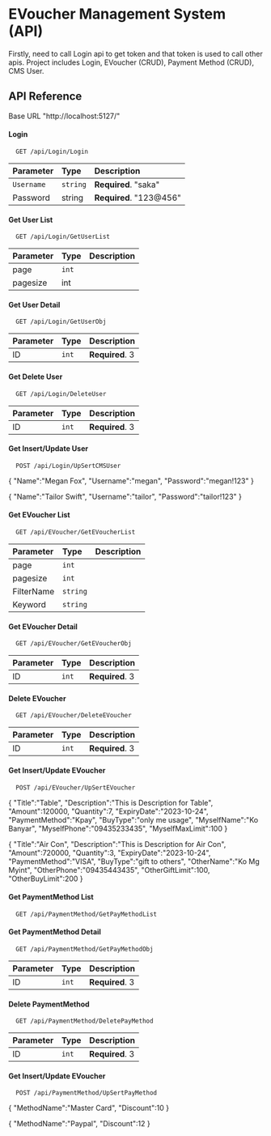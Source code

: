 
# EVoucher Management System (API)

Firstly, need to call Login api to get token and that token is used to call other apis. Project includes Login, EVoucher (CRUD), Payment Method (CRUD), CMS User.


## API Reference

Base URL "http://localhost:5127/"

#### Login

```http
  GET /api/Login/Login
```

| Parameter | Type     | Description                |
| :-------- | :------- | :------------------------- |
| `Username` | `string` | **Required**. "saka" |
Password|string|**Required**. "123@456"

#### Get User List

```http
  GET /api/Login/GetUserList
```

| Parameter | Type     | Description                       |
| :-------- | :------- | :-------------------------------- |
| page      | `int` | |
pagesize|int||

#### Get User Detail

```http
  GET /api/Login/GetUserObj
```

| Parameter | Type     | Description                       |
| :-------- | :------- | :-------------------------------- |
| ID      | `int` | **Required**. 3|

#### Get Delete User

```http
  GET /api/Login/DeleteUser
```

| Parameter | Type     | Description                       |
| :-------- | :------- | :-------------------------------- |
| ID      | `int` | **Required**. 3|

#### Get Insert/Update User

```http
  POST /api/Login/UpSertCMSUser
```

{
    "Name":"Megan Fox",
    "Username":"megan",
    "Password":"megan!123"
}

{
    "Name":"Tailor Swift",
    "Username":"tailor",
    "Password":"tailor!123"
}


#### Get EVoucher List

```http
  GET /api/EVoucher/GetEVoucherList
```

| Parameter | Type     | Description                       |
| :-------- | :------- | :-------------------------------- |
| page      | `int` | |
|pagesize|`int`||
|FilterName|`string`||
|Keyword|`string`||

#### Get EVoucher Detail

```http
  GET /api/EVoucher/GetEVoucherObj
```

| Parameter | Type     | Description                       |
| :-------- | :------- | :-------------------------------- |
| ID      | `int` | **Required**. 3|

#### Delete EVoucher

```http
  GET /api/EVoucher/DeleteEVoucher
```

| Parameter | Type     | Description                       |
| :-------- | :------- | :-------------------------------- |
| ID      | `int` | **Required**. 3|

#### Get Insert/Update EVoucher

```http
  POST /api/EVoucher/UpSertEVoucher
```

{
    "Title":"Table",
    "Description":"This is Description for Table",
    "Amount":120000,
    "Quantity":7,
    "ExpiryDate":"2023-10-24",
    "PaymentMethod":"Kpay",
    "BuyType":"only me usage",
    "MyselfName":"Ko Banyar",
    "MyselfPhone":"09435233435",
    "MyselfMaxLimit":100
}

{
    "Title":"Air Con",
    "Description":"This is Description for Air Con",
    "Amount":720000,
    "Quantity":3,
    "ExpiryDate":"2023-10-24",
    "PaymentMethod":"VISA",
    "BuyType":"gift to others",
    "OtherName":"Ko Mg Myint",
    "OtherPhone":"09435443435",
    "OtherGiftLimit":100,
    "OtherBuyLimit":200
}


#### Get PaymentMethod List

```http
  GET /api/PaymentMethod/GetPayMethodList
```

#### Get PaymentMethod Detail

```http
  GET /api/PaymentMethod/GetPayMethodObj
```

| Parameter | Type     | Description                       |
| :-------- | :------- | :-------------------------------- |
| ID      | `int` | **Required**. 3|

#### Delete PaymentMethod

```http
  GET /api/PaymentMethod/DeletePayMethod
```

| Parameter | Type     | Description                       |
| :-------- | :------- | :-------------------------------- |
| ID      | `int` | **Required**. 3|

#### Get Insert/Update EVoucher

```http
  POST /api/PaymentMethod/UpSertPayMethod
```

{
    "MethodName":"Master Card",
    "Discount":10
}

{
    "MethodName":"Paypal",
    "Discount":12
}
